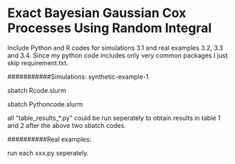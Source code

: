 # Exact Bayesian Gaussian Cox Processes Using Random Integral

Include Python and R codes for simulations 3.1 and real examples 3.2, 3.3 and 3.4. Since my python code includes only very common packages I just skip requirement.txt.

###########Simulations: synthetic-example-1

sbatch Rcode.slurm

sbatch Pythoncode.slurm

all "table_results_*.py" could be run seperately to obtain results in table 1 and 2 after the above two sbatch codes.


##########Real examples:

run each xxx.py seperately.




